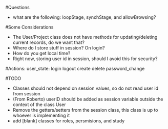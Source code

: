 #Questions
- what are the following: loopStage, synchStage, and allowBrowsing?

#Some Considerations
- The User/Project class does not have methods for updating/deleting current records, do we want that?
- Where do I store stuff in session? On login?
- How do you get local time?
- Right now, storing user id in session, should I avoid this for security?

#Actions:
user_state:
	login
	logout
	create
	delete
	password_change


#TODO
- Classes should not depend on session values, so do not read user id from session
- (From Roberto) userID should be added as session variable outside the context of the class User
- Remove the getters/setters from the session class, this class is up to whoever is implementing it
- add [blank] classes for roles, persmisions, and study